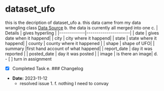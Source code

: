 # dataset_ufo
this is the decription of dataset_ufo
a. this data came from my data wrangling class [Data Source](https://iowa-my.sharepoint.com/personal/colbert_uiowa_edu/_layouts/15/onedrive.aspx?id=%2Fpersonal%2Fcolbert%5Fuiowa%5Fedu%2FDocuments%2FUI%20Courses%2FDataWrangling%5Fdatasets&ga=1)
b. the data is currently all merged into one 
c. | Details  | gives hyperling         |
|-------------|----------------------|
| date     | gives date when it happend|
| city      | city where it happend|
| state      | state where it happend|
| county      | county where it happened |
| shape      | shape of UFO|
| summary    |first hand account of what happend|
| report_date      | day it was reported |
| posted_date    | day it was posted |
| image      | is there an image|
d. - [ ] turn in assignment
- [x] Completed Task
e. ### Changelog
- **Date:** 2023-11-12
  - resolved issue 1.
f. nothing I need to convay 


